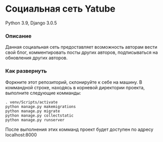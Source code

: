 # Социальная сеть Yatube
Python 3.9, Django 3.0.5
### Описание
Данная социальная сеть предоставляет возможность авторам вести свой блог, комментировать посты других авторов, подписываться на обновления других авторов.
### Как развернуть
Форкните этот репозиторий, склонируйте к себе на машину. В коммандной строке, находясь в корневой директории проекта, выполните следующие комманды:
```
. venv/Scripts/activate
python manage.py makemigrations
python manage.py migrate
python manage.py collectstatic
python manage.py runserver
```
После выполнения этих комманд проект будет доступен по адресу localhost:8000
